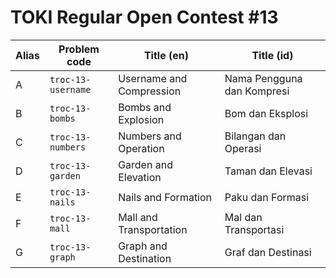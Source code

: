 # TOKI Regular Open Contest #13

| Alias | Problem code       | Title (en)               | Title (id)                 |
| ----- | ------------------ | ------------------------ | -------------------------- |
| A     | `troc-13-username` | Username and Compression | Nama Pengguna dan Kompresi |
| B     | `troc-13-bombs`    | Bombs and Explosion      | Bom dan Eksplosi           |
| C     | `troc-13-numbers`  | Numbers and Operation    | Bilangan dan Operasi       |
| D     | `troc-13-garden`   | Garden and Elevation     | Taman dan Elevasi          |
| E     | `troc-13-nails`    | Nails and Formation      | Paku dan Formasi           |
| F     | `troc-13-mall`     | Mall and Transportation  | Mal dan Transportasi       |
| G     | `troc-13-graph`    | Graph and Destination    | Graf dan Destinasi         |
